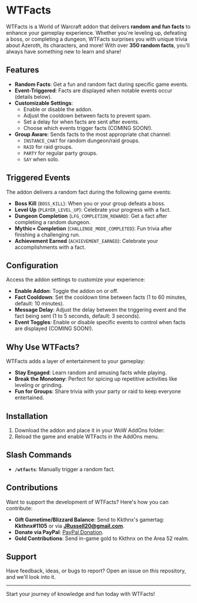 # WTFacts

WTFacts is a World of Warcraft addon that delivers **random and fun facts** to enhance your gameplay experience. Whether you're leveling up, defeating a boss, or completing a dungeon, WTFacts surprises you with unique trivia about Azeroth, its characters, and more! With over **350 random facts**, you'll always have something new to learn and share!

## Features

- **Random Facts**: Get a fun and random fact during specific game events.
- **Event-Triggered**: Facts are displayed when notable events occur (details below).
- **Customizable Settings**:
  - Enable or disable the addon.
  - Adjust the cooldown between facts to prevent spam.
  - Set a delay for when facts are sent after events.
  - Choose which events trigger facts (COMING SOON!).
- **Group Aware**: Sends facts to the most appropriate chat channel:
  - `INSTANCE_CHAT` for random dungeon/raid groups.
  - `RAID` for raid groups.
  - `PARTY` for regular party groups.
  - `SAY` when solo.

## Triggered Events

The addon delivers a random fact during the following game events:
- **Boss Kill** (`BOSS_KILL`): When you or your group defeats a boss.
- **Level Up** (`PLAYER_LEVEL_UP`): Celebrate your progress with a fact.
- **Dungeon Completion** (`LFG_COMPLETION_REWARD`): Get a fact after completing a random dungeon.
- **Mythic+ Completion** (`CHALLENGE_MODE_COMPLETED`): Fun trivia after finishing a challenging run.
- **Achievement Earned** (`ACHIEVEMENT_EARNED`): Celebrate your accomplishments with a fact.

## Configuration

Access the addon settings to customize your experience:
- **Enable Addon**: Toggle the addon on or off.
- **Fact Cooldown**: Set the cooldown time between facts (1 to 60 minutes, default: 10 minutes).
- **Message Delay**: Adjust the delay between the triggering event and the fact being sent (1 to 5 seconds, default: 3 seconds).
- **Event Toggles**: Enable or disable specific events to control when facts are displayed (COMING SOON!).

## Why Use WTFacts?

WTFacts adds a layer of entertainment to your gameplay:
- **Stay Engaged**: Learn random and amusing facts while playing.
- **Break the Monotony**: Perfect for spicing up repetitive activities like leveling or grinding.
- **Fun for Groups**: Share trivia with your party or raid to keep everyone entertained.

## Installation

1. Download the addon and place it in your WoW AddOns folder:
2. Reload the game and enable WTFacts in the AddOns menu.

## Slash Commands

- **`/wtfacts`**: Manually trigger a random fact.

## Contributions

Want to support the development of WTFacts? Here's how you can contribute:

- **Gift Gametime/Blizzard Balance**: Send to Kkthnx's gamertag: **Kkthnx#1105** or via **JRussell20@gmail.com**.
- **Donate via PayPal**: [PayPal Donation](https://www.paypal.com/paypalme/kkthnxtv).
- **Gold Contributions**: Send in-game gold to Kkthnx on the Area 52 realm.

## Support

Have feedback, ideas, or bugs to report? Open an issue on this repository, and we'll look into it.

---

Start your journey of knowledge and fun today with WTFacts!

